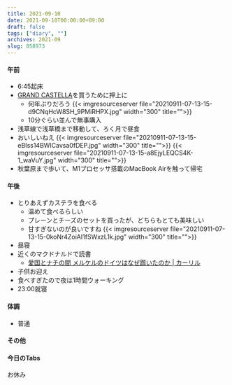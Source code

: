 ```yaml
---
title: 2021-09-10
date: 2021-09-10T00:00:00+09:00
draft: false
tags: ["diary", ""]
archives: 2021-09
slug: 858973
---
```

#### 午前
- 6:45起床
- [GRAND CASTELLA](https://grandcastella.jp/)を買うために押上に
  - 何年ぶりだろう
{{< imgresourceserver file="20210911-07-13-15-d9CNqHcW8SH_9PMiRHPX.jpg" width="300" title="">}}
  - 10分ぐらい並んで無事購入
- 浅草線で浅草橋まで移動して、ろく月で昼食
- おいしいねえ
{{< imgresourceserver file="20210911-07-13-15-eBIss14BWICavsa0fDEP.jpg" width="300" title="">}}
{{< imgresourceserver file="20210911-07-13-15-a8EjyLEQCS4K-1_waVuY.jpg" width="300" title="">}}
- 秋葉原まで歩いて、M1プロセッサ搭載のMacBook Airを触って帰宅
#### 午後
- とりあえずカステラを食べる
  - 温めて食べるらしい
  - プレーンとチーズのセットを買ったが、どちらもとても美味しい
  - 甘すぎないのが良いですね
{{< imgresourceserver file="20210911-07-13-15-0koNr4ZoiAI1fSWxzL1k.jpg" width="300" title="">}}
- 昼寝
- 近くのマクドナルドで読書
  - [愛国とナチの間 メルケルのドイツはなぜ躓いたのか | カーリル](https://calil.jp/book/4022517239)
- 子供お迎え
- 食べすぎたので夜は1時間ウォーキング
- 23:00就寝
#### 体調
- 普通
#### その他
#### 今日のTabs
お休み